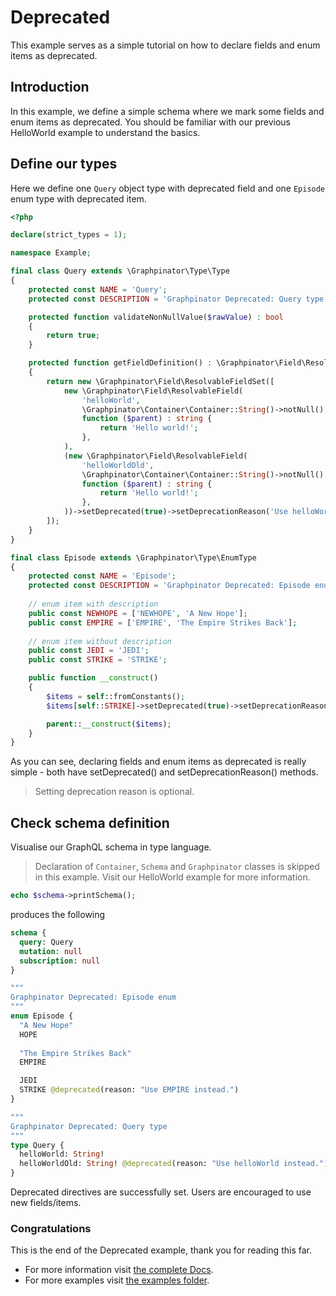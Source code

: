 # Deprecated

This example serves as a simple tutorial on how to declare fields and enum items as deprecated.

## Introduction

In this example, we define a simple schema where we mark some fields and enum items as deprecated.
You should be familiar with our previous HelloWorld example to understand the basics.

## Define our types

Here we define one `Query` object type with deprecated field and one `Episode` enum type with deprecated item.

```php
<?php

declare(strict_types = 1);

namespace Example;

final class Query extends \Graphpinator\Type\Type
{
    protected const NAME = 'Query';
    protected const DESCRIPTION = 'Graphpinator Deprecated: Query type';

    protected function validateNonNullValue($rawValue) : bool
    {
        return true;
    }

    protected function getFieldDefinition() : \Graphpinator\Field\ResolvableFieldSet
    {
        return new \Graphpinator\Field\ResolvableFieldSet([
            new \Graphpinator\Field\ResolvableField(
                'helloWorld',
                \Graphpinator\Container\Container::String()->notNull(),
                function ($parent) : string {
                    return 'Hello world!';
                },
            ),
            (new \Graphpinator\Field\ResolvableField(
                'helloWorldOld',
                \Graphpinator\Container\Container::String()->notNull(),
                function ($parent) : string {
                    return 'Hello world!';
                },
            ))->setDeprecated(true)->setDeprecationReason('Use helloWorld instead.'),
        ]);
    }
}

final class Episode extends \Graphpinator\Type\EnumType
{
    protected const NAME = 'Episode';
    protected const DESCRIPTION = 'Graphpinator Deprecated: Episode enum';
    
    // enum item with description
    public const NEWHOPE = ['NEWHOPE', 'A New Hope']; 
    public const EMPIRE = ['EMPIRE', 'The Empire Strikes Back'];
    
    // enum item without description
    public const JEDI = 'JEDI';
    public const STRIKE = 'STRIKE';

    public function __construct() 
    {
        $items = self::fromConstants();
        $items[self::STRIKE]->setDeprecated(true)->setDeprecationReason('Use EMPIRE instead');

        parent::__construct($items);
    }
}
```

As you can see, declaring fields and enum items as deprecated is really simple - both have setDeprecated() and setDeprecationReason() methods.

> Setting deprecation reason is optional.

## Check schema definition

Visualise our GraphQL schema in type language.

> Declaration of `Container`, `Schema` and `Graphpinator` classes is skipped in this example. Visit our HelloWorld example for more information.

```php
echo $schema->printSchema();
```

produces the following

```graphql
schema {
  query: Query
  mutation: null
  subscription: null
}

"""
Graphpinator Deprecated: Episode enum
"""
enum Episode {
  "A New Hope"
  HOPE
  
  "The Empire Strikes Back"
  EMPIRE

  JEDI
  STRIKE @deprecated(reason: "Use EMPIRE instead.")
}

"""
Graphpinator Deprecated: Query type
"""
type Query {
  helloWorld: String!
  helloWorldOld: String! @deprecated(reason: "Use helloWorld instead.")
}
```

Deprecated directives are successfully set. Users are encouraged to use new fields/items.

### Congratulations

This is the end of the Deprecated example, thank you for reading this far.
 
- For more information visit [the complete Docs](https://github.com/infinityloop-dev/graphpinator/blob/master/docs/README.md).
- For more examples visit [the examples folder](https://github.com/infinityloop-dev/graphpinator/blob/master/docs/examples).
